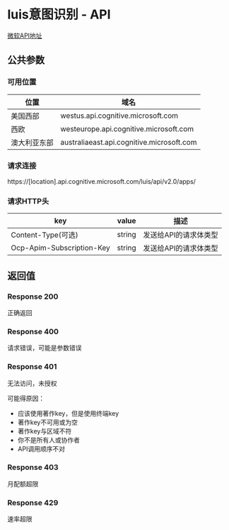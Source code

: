 # luis意图识别 - API

[微软API地址](https://westus.dev.cognitive.microsoft.com/docs/services/5890b47c39e2bb17b84a55ff/operations/5890b47c39e2bb052c5b9c2f)

## 公共参数

### 可用位置
|位置|域名|
|-|-|
|美国西部| westus.api.cognitive.microsoft.com|
|西欧| westeurope.api.cognitive.microsoft.com|
|澳大利亚东部|australiaeast.api.cognitive.microsoft.com|

### 请求连接
 
https://[location].api.cognitive.microsoft.com/luis/api/v2.0/apps/


### 请求HTTP头

|key|value|描述|
|-|-|-|
|Content-Type(可选)|string|发送给API的请求体类型|
|Ocp-Apim-Subscription-Key|string|发送给API的请求体类型|


## 返回值

### Response 200

正确返回

### Response 400

请求错误，可能是参数错误

### Response 401

无法访问，未授权

可能得原因：

- 应该使用著作key，但是使用终端key
- 著作key不可用或为空
- 著作key与区域不符
- 你不是所有人或协作者
- API调用顺序不对


### Response 403

月配额超限

### Response 429

速率超限
